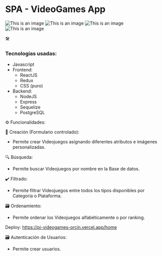 <h1> SPA - VideoGames App </h1>

![This is an image](https://res.cloudinary.com/de2od3piw/image/upload/c_scale,w_350/v1668989651/pics/videogames1_qhqtbm.png)
![This is an image](https://res.cloudinary.com/de2od3piw/image/upload/c_scale,w_350/v1668989651/pics/videogames2_zhnlzh.png)
![This is an image](https://res.cloudinary.com/de2od3piw/image/upload/c_scale,w_350/v1668989651/pics/videogames3_yh6rci.png)
![This is an image](https://res.cloudinary.com/de2od3piw/image/upload/c_scale,w_350/v1668989651/pics/videogames4_rkw415.png)




🛠️ <h3> Tecnologías usadas: </h3>
  * Javascript
  * Frontend: 
    - ReactJS
    - Redux 
    - CSS (puro)
  * Backend: 
    - NodeJS
    - Express
    - Sequelize
    - PostgreSQL

⚙️ Funcionalidades:

👾 Creación (Formulario controlado):
  * Permite crear Videojuegos asignando diferentes atributos e imágenes personalizadas.

🔍 Búsqueda:
  * Permite buscar Videojuegos por nombre en la Base de datos.

✔️ Filtrado:
  * Permite filtrar Videojuegos entre todos los tipos disponibles por Categoría o Plataforma.

🗃️ Ordenamiento:
  * Permite ordenar los Videojuegos alfabéticamente o por ranking.
  
  Deploy: https://pi-videogames-orcin.vercel.app/home

🗃️ Autenticación de Usuarios:
  * Permite crear usuarios.

